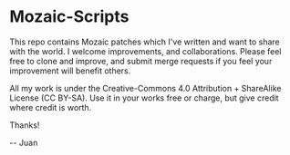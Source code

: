 # Mozaic-Scripts

This repo contains Mozaic patches which I've written and want to share with the world. I welcome improvements, and collaborations. Please feel free to clone and improve, and submit merge requests if you feel your improvement will benefit others.

All my work is under the Creative-Commons 4.0 Attribution + ShareAlike License (CC BY-SA). Use it in your works free or charge, but give credit where credit is worth.

Thanks!


-- Juan
